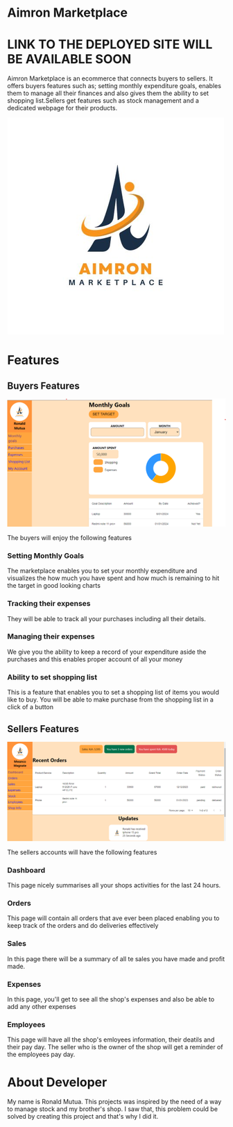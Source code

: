 # Aimron Marketplace

# LINK TO THE DEPLOYED SITE WILL BE AVAILABLE SOON

Aimron Marketplace is an ecommerce that connects buyers to sellers. It offers buyers features such as; setting monthly expenditure goals, enables them to manage all their finances and also gives them the ability to set shopping list.Sellers get features such as stock management and a dedicated webpage for their products.

![Aimron Marketplace logo](./src/assets/images/logo.jpg)

# Features

## Buyers Features

![Buyers Features](./src/assets/images/set-goal.png)

The buyers will enjoy the following features

### Setting Monthly Goals

The marketplace enables you to set your monthly expenditure and visualizes the how much you have spent and how much is remaining to hit the target in good looking charts

### Tracking their expenses

They will be able to track all your purchases including all their details.

### Managing their expenses

We give you the ability to keep a record of your expenditure aside the purchases and this enables proper account of all your money

### Ability to set shopping list

This is a feature that enables you to set a shopping list of items you would like to buy. You will be able to make purchase from the shopping list in a click of a button

## Sellers Features

![Sellers Features](./src/assets/images/seller-dashboard.png)

The sellers accounts will have the following features

### Dashboard

This page nicely summarises all your shops activities for the last 24 hours.

### Orders

This page will contain all orders that ave ever been placed enabling you to keep track of the orders and do deliveries effectively

### Sales

In this page there will be a summary of all te sales you have made and profit made.

### Expenses

In this page, you'll get to see all the shop's expenses and also be able to add any other expenses

### Employees

This page will have all the shop's emloyees information, their deatils and their pay day. The seller who is the owner of the shop will get a reminder of the employees pay day.

# About Developer

My name is Ronald Mutua. This projects was inspired by the need of a way to manage stock and my brother's shop. I saw that, this problem could be solved by creating this project and that's why I did it.
